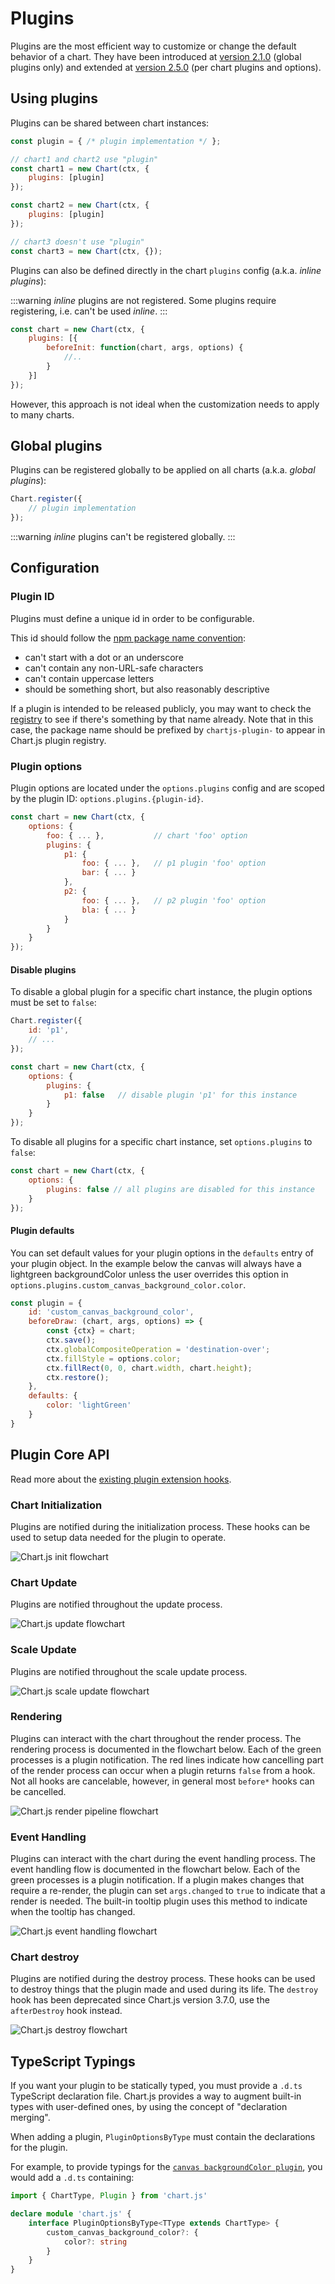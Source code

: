 # Plugins

Plugins are the most efficient way to customize or change the default behavior of a chart. They have been introduced at [version 2.1.0](https://github.com/chartjs/Chart.js/releases/tag/2.1.0) (global plugins only) and extended at [version 2.5.0](https://github.com/chartjs/Chart.js/releases/tag/v2.5.0) (per chart plugins and options).

## Using plugins

Plugins can be shared between chart instances:

```javascript
const plugin = { /* plugin implementation */ };

// chart1 and chart2 use "plugin"
const chart1 = new Chart(ctx, {
    plugins: [plugin]
});

const chart2 = new Chart(ctx, {
    plugins: [plugin]
});

// chart3 doesn't use "plugin"
const chart3 = new Chart(ctx, {});
```

Plugins can also be defined directly in the chart `plugins` config (a.k.a. *inline plugins*):

:::warning
*inline* plugins are not registered. Some plugins require registering, i.e. can't be used *inline*.
:::

```javascript
const chart = new Chart(ctx, {
    plugins: [{
        beforeInit: function(chart, args, options) {
            //..
        }
    }]
});
```

However, this approach is not ideal when the customization needs to apply to many charts.

## Global plugins

Plugins can be registered globally to be applied on all charts (a.k.a. *global plugins*):

```javascript
Chart.register({
    // plugin implementation
});
```

:::warning
*inline* plugins can't be registered globally.
:::

## Configuration

### Plugin ID

Plugins must define a unique id in order to be configurable.

This id should follow the [npm package name convention](https://docs.npmjs.com/files/package.json#name):

- can't start with a dot or an underscore
- can't contain any non-URL-safe characters
- can't contain uppercase letters
- should be something short, but also reasonably descriptive

If a plugin is intended to be released publicly, you may want to check the [registry](https://www.npmjs.com/search?q=chartjs-plugin-) to see if there's something by that name already. Note that in this case, the package name should be prefixed by `chartjs-plugin-` to appear in Chart.js plugin registry.

### Plugin options

Plugin options are located under the `options.plugins` config and are scoped by the plugin ID: `options.plugins.{plugin-id}`.

```javascript
const chart = new Chart(ctx, {
    options: {
        foo: { ... },           // chart 'foo' option
        plugins: {
            p1: {
                foo: { ... },   // p1 plugin 'foo' option
                bar: { ... }
            },
            p2: {
                foo: { ... },   // p2 plugin 'foo' option
                bla: { ... }
            }
        }
    }
});
```

#### Disable plugins

To disable a global plugin for a specific chart instance, the plugin options must be set to `false`:

```javascript
Chart.register({
    id: 'p1',
    // ...
});

const chart = new Chart(ctx, {
    options: {
        plugins: {
            p1: false   // disable plugin 'p1' for this instance
        }
    }
});
```

To disable all plugins for a specific chart instance, set `options.plugins` to `false`:

```javascript
const chart = new Chart(ctx, {
    options: {
        plugins: false // all plugins are disabled for this instance
    }
});
```

#### Plugin defaults

You can set default values for your plugin options in the `defaults` entry of your plugin object. In the example below the canvas will always have a lightgreen backgroundColor unless the user overrides this option in `options.plugins.custom_canvas_background_color.color`.

```javascript
const plugin = {
    id: 'custom_canvas_background_color',
    beforeDraw: (chart, args, options) => {
        const {ctx} = chart;
        ctx.save();
        ctx.globalCompositeOperation = 'destination-over';
        ctx.fillStyle = options.color;
        ctx.fillRect(0, 0, chart.width, chart.height);
        ctx.restore();
    },
    defaults: {
        color: 'lightGreen'
    }
}
```

## Plugin Core API

Read more about the [existing plugin extension hooks](../api/interfaces/Plugin).

### Chart Initialization

Plugins are notified during the initialization process. These hooks can be used to setup data needed for the plugin to operate.

![Chart.js init flowchart](./init_flowchart.png)

### Chart Update

Plugins are notified throughout the update process.

![Chart.js update flowchart](./update_flowchart.png)

### Scale Update

Plugins are notified throughout the scale update process.

![Chart.js scale update flowchart](./scale_flowchart.png)

### Rendering

Plugins can interact with the chart throughout the render process. The rendering process is documented in the flowchart below. Each of the green processes is a plugin notification. The red lines indicate how cancelling part of the render process can occur when a plugin returns `false` from a hook. Not all hooks are cancelable, however, in general most `before*` hooks can be cancelled.

![Chart.js render pipeline flowchart](./render_flowchart.png)

### Event Handling

Plugins can interact with the chart during the event handling process. The event handling flow is documented in the flowchart below. Each of the green processes is a plugin notification. If a plugin makes changes that require a re-render, the plugin can set `args.changed` to `true` to indicate that a render is needed. The built-in tooltip plugin uses this method to indicate when the tooltip has changed.

![Chart.js event handling flowchart](./event_flowchart.png)

### Chart destroy

Plugins are notified during the destroy process. These hooks can be used to destroy things that the plugin made and used during its life.
The `destroy` hook has been deprecated since Chart.js version 3.7.0, use the `afterDestroy` hook instead.

![Chart.js destroy flowchart](./destroy_flowchart.png)

## TypeScript Typings

If you want your plugin to be statically typed, you must provide a `.d.ts` TypeScript declaration file. Chart.js provides a way to augment built-in types with user-defined ones, by using the concept of "declaration merging".

When adding a plugin, `PluginOptionsByType` must contain the declarations for the plugin.

For example, to provide typings for the [`canvas backgroundColor plugin`](../configuration/canvas-background.md), you would add a `.d.ts` containing:

```ts
import { ChartType, Plugin } from 'chart.js'

declare module 'chart.js' {
    interface PluginOptionsByType<TType extends ChartType> {
        custom_canvas_background_color?: {
            color?: string
        }
    }
}
```
